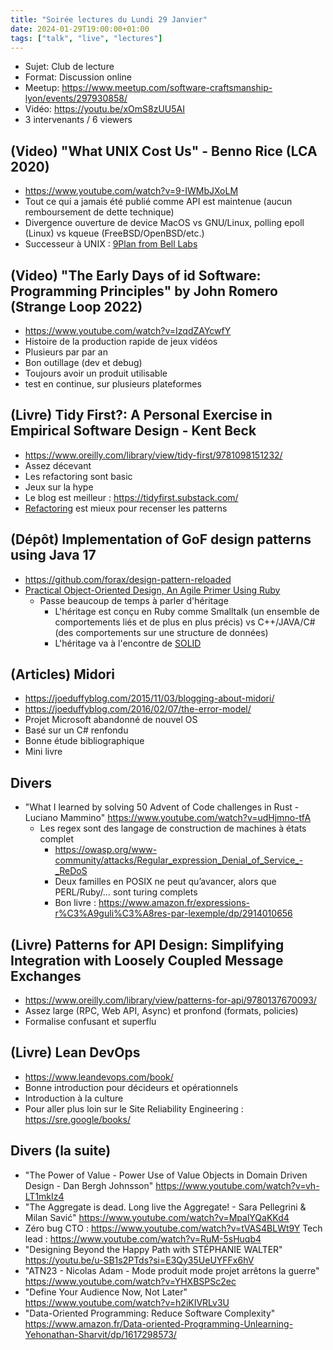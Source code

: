 ```yaml
---
title: "Soirée lectures du Lundi 29 Janvier"
date: 2024-01-29T19:00:00+01:00
tags: ["talk", "live", "lectures"]
---
```


- Sujet: Club de lecture
- Format: Discussion online
- Meetup: https://www.meetup.com/software-craftsmanship-lyon/events/297930858/
- Vidéo: https://youtu.be/xOmS8zUU5AI
- 3 intervenants / 6 viewers

## (Video) "What UNIX Cost Us" - Benno Rice (LCA 2020)

- https://www.youtube.com/watch?v=9-IWMbJXoLM
- Tout ce qui a jamais été publié comme API est maintenue (aucun remboursement de dette technique)
- Divergence ouverture de device MacOS vs GNU/Linux, polling epoll (Linux) vs kqueue (FreeBSD/OpenBSD/etc.)
- Successeur à UNIX : [9Plan from Bell Labs](https://9p.io/plan9/)

## (Video) "The Early Days of id Software: Programming Principles" by John Romero (Strange Loop 2022)

- https://www.youtube.com/watch?v=IzqdZAYcwfY
- Histoire de la production rapide de jeux vidéos
- Plusieurs par par an
- Bon outillage (dev et debug)
- Toujours avoir un produit utilisable
- test en continue, sur plusieurs plateformes

## (Livre) Tidy First?: A Personal Exercise in Empirical Software Design - Kent Beck

- https://www.oreilly.com/library/view/tidy-first/9781098151232/
- Assez décevant
- Les refactoring sont basic
- Jeux sur la hype
- Le blog est meilleur : https://tidyfirst.substack.com/
- [Refactoring](https://martinfowler.com/books/refactoring.html) est mieux pour recenser les patterns

## (Dépôt) Implementation of GoF design patterns using Java 17

- https://github.com/forax/design-pattern-reloaded
- [Practical Object-Oriented Design, An Agile Primer Using Ruby](https://www.poodr.com/)
  - Passe beaucoup de temps à parler d'héritage
    - L'héritage est conçu en Ruby comme Smalltalk (un ensemble de comportements liés et de plus en plus précis) vs C++/JAVA/C# (des comportements sur une structure de données)
    - L'héritage va à l'encontre de [SOLID](https://en.wikipedia.org/wiki/SOLID)

## (Articles) Midori

- https://joeduffyblog.com/2015/11/03/blogging-about-midori/
- https://joeduffyblog.com/2016/02/07/the-error-model/
- Projet Microsoft abandonné de nouvel OS
- Basé sur un C# renfondu
- Bonne étude bibliographique
- Mini livre

## Divers
- "What I learned by solving 50 Advent of Code challenges in Rust - Luciano Mammino" https://www.youtube.com/watch?v=udHjmno-tfA
  - Les regex sont des langage de construction de machines à états complet
    - https://owasp.org/www-community/attacks/Regular_expression_Denial_of_Service_-_ReDoS
    - Deux familles en POSIX ne peut qu’avancer, alors que PERL/Ruby/… sont turing complets
    - Bon livre : https://www.amazon.fr/expressions-r%C3%A9guli%C3%A8res-par-lexemple/dp/2914010656

## (Livre) Patterns for API Design: Simplifying Integration with Loosely Coupled Message Exchanges

- https://www.oreilly.com/library/view/patterns-for-api/9780137670093/
- Assez large (RPC, Web API, Async) et pronfond (formats, policies)
- Formalise confusant et superflu

## (Livre) Lean DevOps

- https://www.leandevops.com/book/
- Bonne introduction pour décideurs et opérationnels
- Introduction à la culture
- Pour aller plus loin sur le Site Reliability Engineering : https://sre.google/books/

## Divers (la suite)

- "The Power of Value - Power Use of Value Objects in Domain Driven Design - Dan Bergh Johnsson" https://www.youtube.com/watch?v=vh-LT1mkIz4
- "The Aggregate is dead. Long live the Aggregate! - Sara Pellegrini & Milan Savić" https://www.youtube.com/watch?v=MpalYQaKKd4
- Zéro bug CTO : https://www.youtube.com/watch?v=tVAS4BLWt9Y Tech lead : https://www.youtube.com/watch?v=RuM-5sHuqb4
- "Designing Beyond the Happy Path with STÉPHANIE WALTER" https://youtu.be/u-SB1s2PTds?si=E3Qy35UeUYFFx6hV
- "ATN23 - Nicolas Adam - Mode produit mode projet arrêtons la guerre" https://www.youtube.com/watch?v=YHXBSPSc2ec
- "Define Your Audience Now, Not Later" https://www.youtube.com/watch?v=h2iKIVRLv3U
- "Data-Oriented Programming: Reduce Software Complexity" https://www.amazon.fr/Data-oriented-Programming-Unlearning-Yehonathan-Sharvit/dp/1617298573/
